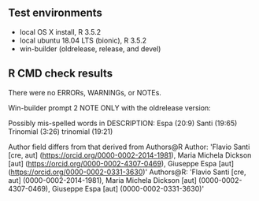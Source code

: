 
## Test environments

* local OS X install, R 3.5.2
* local ubuntu 18.04 LTS (bionic), R 3.5.2
* win-builder (oldrelease, release, and devel)



## R CMD check results

There were no ERRORs, WARNINGs, or NOTEs. 



Win-builder prompt 2 NOTE ONLY with the oldrelease version:


Possibly mis-spelled words in DESCRIPTION:
  Espa (20:9)
  Santi (19:65)
  Trinomial (3:26)
  trinomial (19:21)


Author field differs from that derived from Authors@R
  Author:    'Flavio Santi [cre, aut] (<https://orcid.org/0000-0002-2014-1981>), Maria Michela Dickson [aut] (<https://orcid.org/0000-0002-4307-0469>), Giuseppe Espa [aut] (<https://orcid.org/0000-0002-0331-3630>)'
  Authors@R: 'Flavio Santi [cre, aut] (0000-0002-2014-1981), Maria Michela Dickson [aut] (0000-0002-4307-0469), Giuseppe Espa [aut] (0000-0002-0331-3630)'
